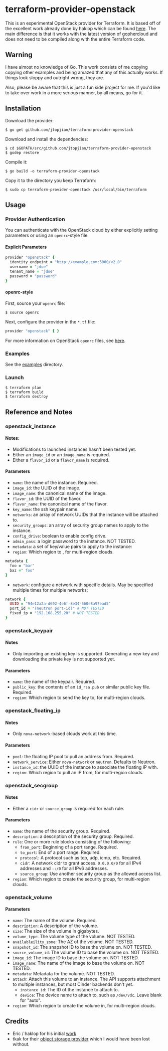 # terraform-provider-openstack

This is an experimental OpenStack provider for Terraform. It is based off of the excellent work already done by haklop which can be found [here](https://github.com/haklop/terraform). The main difference is that it works with the latest version of gophercloud and does not need to be compiled along with the entire Terraform code.

## Warning

I have almost no knowledge of Go. This work consists of me copying copying other examples and being amazed that any of this actually works. If things look sloppy and outright wrong, they are.

Also, please be aware that this is just a fun side project for me. If you'd like to take over work in a more serious manner, by all means, go for it.

## Installation

Download the provider:

```shell
$ go get github.com/jtopjian/terraform-provider-openstack
```

Download and install the dependencies:

```shell
$ cd $GOPATH/src/github.com/jtopjian/terraform-provider-openstack
$ godep restore
```

Compile it:

```shell
$ go build -o terraform-provider-openstack
```

Copy it to the directory you keep Terraform:

```shell
$ sudo cp terraform-provider-openstack /usr/local/bin/terraform
```

## Usage

### Provider Authentication

You can authenticate with the OpenStack cloud by either explicitly setting parameters or using an `openrc`-style file.

#### Explicit Parameters

```ruby
provider "openstack" {
  identity_endpoint = "http://example.com:5000/v2.0"
  username = "jdoe"
  tenant_name = "jdoe"
  password = "password"
}
```

#### openrc-style

First, source your `openrc` file:

```shell
$ source openrc
```

Next, configure the provider in the `*.tf` file:

```ruby
provider "openstack" { }
```

For more information on OpenStack `openrc` files, see [here](http://docs.openstack.org/user-guide/content/cli_openrc.html]).

### Examples

See the [examples](examples) directory.


### Launch

```shell
$ terraform plan
$ terraform build
$ terraform destroy
```

## Reference and Notes

### openstack_instance

#### Notes:

* Modifications to launched instances hasn't been tested yet.
* Either an `image_id` or an `image_name` is required.
* Either a `flavor_id` or a `flavor_name` is required.

#### Parameters

* `name`: the name of the instance. Required.
* `image_id`: the UUID of the image.
* `image_name`: the canonical name of the image.
* `flavor_id`: the UUID of the flavor.
* `flavor_name`: the canonical name of the flavor.
* `key_name`: the ssh keypair name.
* `networks`: an array of network UUIDs that the instance will be attached to.
* `security_groups`: an array of security group names to apply to the instance.
* `config_drive`: boolean to enable config drive.
* `admin_pass`: a login password to the instance. NOT TESTED.
* `metadata`: a set of key/value pairs to apply to the instance:
* `region`: Which region to , for multi-region clouds.

```ruby
metadata {
  foo = "bar"
  baz =" foo"
}
```

* `network`: configure a network with specific details. May be specified multiple times for multiple networks:

```ruby
network {
  UUID = "94e12a2a-d692-4e6f-8e34-560e8a97ead5"
  port_id = "(neutron port-id)" # NOT TESTED
  fixed_ip = "192.168.255.20" # NOT TESTED
}
```

### openstack_keypair

#### Notes

* Only importing an existing key is supported. Generating a new key and downloading the private key is not supported yet.

#### Parameters

* `name`: the name of the keypair. Required.
* `public_key`: the contents of an `id_rsa.pub` or similar public key file. Required.
* `region`: Which region to send the key to, for multi-region clouds.


### openstack_floating_ip

#### Notes

* Only `nova-network`-based clouds work at this time.

#### Parameters

* `pool`: the floating IP pool to pull an address from. Required.
* `network_service`: Either `nova-network` or `neutron`. Defaults to Neutron.
* `instance_id`: the UUID of the instance to associate the floating IP with.
* `region`: Which region to pull an IP from, for multi-region clouds.

### openstack_secgroup

#### Notes

* Either a `cidr` or `source_group` is required for each rule.

#### Parameters

* `name`: the name of the security group. Required.
* `description`: a description of the security group. Required.
* `rule`: One or more rule blocks consisting of the following:
  * `from_port`: Beginning of a port range. Required.
  * `to_port`: End of a port range. Required.
  * `protocol`: A protocol such as tcp, udp, icmp, etc. Required.
  * `cidr`: A network cidr to grant access. `0.0.0.0/0` for all IPv4 addresses and `::/0` for all IPv6 addresses.
  * `source_group`: Use another security group as the allowed access list.
* `region`: Which region to create the security group, for multi-region clouds.

### openstack_volume

#### Parameters

* `name`: The name of the volume. Required.
* `description`: A description of the volume.
* `size`: The size of the volume in gigabytes.
* `volume_type`: The volume type of the volume. NOT TESTED.
* `availableility_zone`: The AZ of the volume. NOT TESTED.
* `snapshot_id`: The snapshot ID to base the volume on. NOT TESTED.
* `source_volume_id`: The volume ID to base the volume on. NOT TESTED.
* `image_id`: The image ID to base the volume on. NOT TESTED.
* `image_name`: The name of the image to base the volume on. NOT TESTED.
* `metadata`: Metadata for the volume. NOT TESTED.
* `attach`: Attach this volume to an instance. The API supports attachment to multiple instances, but most Cinder backends don't yet.
  * `instance_id`: The ID of the instance to attach to.
  * `device`: The device name to attach to, such as `/dev/vdc`. Leave blank for "auto".
* `region`: Which region to create the volume in, for multi-region clouds.

## Credits

* Eric / haklop for his initial [work](https://github.com/haklop/terraform)
* tkak for their [object storage provider](https://github.com/tkak/terraform-provider-conoha) which I would have been lost without.
